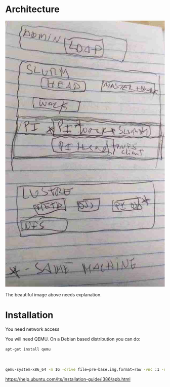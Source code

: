 # Architecture

![Architecture](arch.jpg)

The beautiful image above needs explanation.

# Installation

You need network access

You will need QEMU. On a Debian based distribution you can do:

`apt-get install qemu`

```bash


qemu-system-x86_64 -m 1G -drive file=pre-base.img,format=raw -vnc :1 -net nic,macaddr=52:54:00:12:34:56 -net socket,listen=:1234 -net user,hostfwd=tcp:127.0.0.1:22222-:22

```

https://help.ubuntu.com/lts/installation-guide/i386/apb.html



